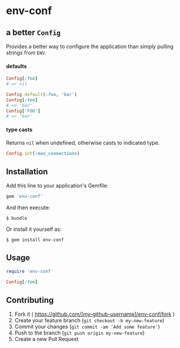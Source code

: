 # env-conf
## a better `Config`

Provides a better way to configure the application than simply pulling
strings from `ENV`.

#### defaults

```ruby
Config[:foo]
# => nil

Config.default(:foo, 'bar')
Config[:foo]
# => 'bar'
Config['FOO']
# => 'bar'
```

#### type casts

Returns `nil` when undefined, otherwise casts to indicated type.

```ruby
Config.int(:max_connections)
```

## Installation

Add this line to your application's Gemfile:

```ruby
gem 'env-conf'
```

And then execute:

    $ bundle

Or install it yourself as:

    $ gem install env-conf

## Usage

```ruby
require 'env-conf'

Config[:foo]
```

## Contributing

1. Fork it ( https://github.com/[my-github-username]/env-conf/fork )
2. Create your feature branch (`git checkout -b my-new-feature`)
3. Commit your changes (`git commit -am 'Add some feature'`)
4. Push to the branch (`git push origin my-new-feature`)
5. Create a new Pull Request

